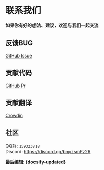 # 联系我们
**如果你有好的想法、建议，欢迎与我们一起交流**

## 反馈BUG
[GitHub Issue](https://github.com/DongShaoNB/BedrockPlayerSupport/issues)
## 贡献代码
[GitHub Pr](https://github.com/DongShaoNB/BedrockPlayerSupport/pulls)
## 贡献翻译
[Crowdin](https://zh.crowdin.com/project/mcbps)
## 社区
QQ群: `159323818`  
Discord: https://discord.gg/bnpzsmPz26

**最后编辑: {docsify-updated}**